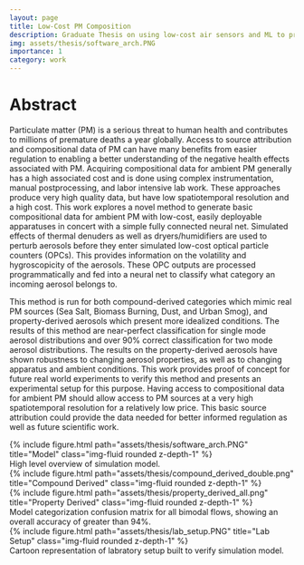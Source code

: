 ```yaml
---
layout: page
title: Low-Cost PM Composition
description: Graduate Thesis on using low-cost air sensors and ML to predict PM composition. Thesis available on request.
img: assets/thesis/software_arch.PNG
importance: 1
category: work
---
```


# Abstract
<p>Particulate matter (PM) is a serious threat to human health and contributes to
millions of premature deaths a year globally. Access to source attribution and compositional data of PM can have many benefits from easier regulation to enabling a better understanding of the negative health effects associated with PM. Acquiring compositional data for ambient PM generally has a high associated cost and is done using complex instrumentation, manual postprocessing, and labor intensive lab work. 
These approaches produce very high quality data, but have low spatiotemporal resolution
and a high cost. 
This work explores a novel method to generate basic compositional
data for ambient PM with low-cost, easily deployable apparatuses in concert with a
simple fully connected neural net. 
Simulated effects of thermal denuders as well as
dryers/humidifiers are used to perturb aerosols before they enter simulated low-cost
optical particle counters (OPCs). This provides information on the volatility and
hygroscopicity of the aerosols. These OPC outputs are processed programmatically
and fed into a neural net to classify what category an incoming aerosol belongs to.</p>
<p>
This method is run for both compound-derived categories which mimic real PM sources
(Sea Salt, Biomass Burning, Dust, and Urban Smog), and property-derived aerosols
which present more idealized conditions. The results of this method are near-perfect
classification for single mode aerosol distributions and over 90% correct classification
for two mode aerosol distributions. The results on the property-derived aerosols have
shown robustness to changing aerosol properties, as well as to changing apparatus
and ambient conditions. This work provides proof of concept for future real world
experiments to verify this method and presents an experimental setup for this purpose.
Having access to compositional data for ambient PM should allow access to PM
sources at a very high spatiotemporal resolution for a relatively low price. This basic
source attribution could provide the data needed for better informed regulation as
well as future scientific work.
</p>

<div class="row">
    <div class="col-sm mt-3 mt-md-0">
        {% include figure.html path="assets/thesis/software_arch.PNG" title="Model" class="img-fluid rounded z-depth-1" %}
    </div>
</div>
<div class="caption">
    High level overview of simulation model.
</div>

<div class="row">
    <div class="col-sm mt-3 mt-md-0">
        {% include figure.html path="assets/thesis/compound_derived_double.png" title="Compound Derived" class="img-fluid rounded z-depth-1" %}
    </div>
    <div class="col-sm mt-3 mt-md-0">
        {% include figure.html path="assets/thesis/property_derived_all.png" title="Property Derived" class="img-fluid rounded z-depth-1" %}
    </div>
</div>
<div class="caption">
    Model categorization confusion matrix for all bimodal flows, showing an overall accuracy of greater than 94%.
</div>

<div class="row">
    <div class="col-sm mt-3 mt-md-0">
        {% include figure.html path="assets/thesis/lab_setup.PNG" title="Lab Setup" class="img-fluid rounded z-depth-1" %}
    </div>
</div>
<div class="caption">
    Cartoon representation of labratory setup built to verify simulation model.
</div>
